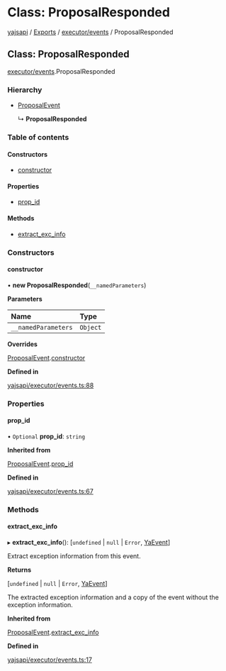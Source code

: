 # Class: ProposalResponded

[yajsapi](../yajsapi.md) / [Exports](../modules/) / [executor/events](../modules/executor_events.md) / ProposalResponded

## Class: ProposalResponded

[executor/events](../modules/executor_events.md).ProposalResponded

### Hierarchy

* [ProposalEvent](executor_events.proposalevent.md)

  ↳ **ProposalResponded**

### Table of contents

#### Constructors

* [constructor](executor_events.proposalresponded.md#constructor)

#### Properties

* [prop\_id](executor_events.proposalresponded.md#prop_id)

#### Methods

* [extract\_exc\_info](executor_events.proposalresponded.md#extract_exc_info)

### Constructors

#### constructor

• **new ProposalResponded**\(`__namedParameters`\)

**Parameters**

| Name | Type |
| :--- | :--- |
| `__namedParameters` | `Object` |

**Overrides**

[ProposalEvent](executor_events.proposalevent.md).[constructor](executor_events.proposalevent.md#constructor)

**Defined in**

[yajsapi/executor/events.ts:88](https://github.com/golemfactory/yajsapi/blob/8f42a91/yajsapi/executor/events.ts#L88)

### Properties

#### prop\_id

• `Optional` **prop\_id**: `string`

**Inherited from**

[ProposalEvent](executor_events.proposalevent.md).[prop\_id](executor_events.proposalevent.md#prop_id)

**Defined in**

[yajsapi/executor/events.ts:67](https://github.com/golemfactory/yajsapi/blob/8f42a91/yajsapi/executor/events.ts#L67)

### Methods

#### extract\_exc\_info

▸ **extract\_exc\_info**\(\): \[`undefined` \| `null` \| `Error`, [YaEvent](executor_events.yaevent.md)\]

Extract exception information from this event.

**Returns**

\[`undefined` \| `null` \| `Error`, [YaEvent](executor_events.yaevent.md)\]

The extracted exception information and a copy of the event without the exception information.

**Inherited from**

[ProposalEvent](executor_events.proposalevent.md).[extract\_exc\_info](executor_events.proposalevent.md#extract_exc_info)

**Defined in**

[yajsapi/executor/events.ts:17](https://github.com/golemfactory/yajsapi/blob/8f42a91/yajsapi/executor/events.ts#L17)

